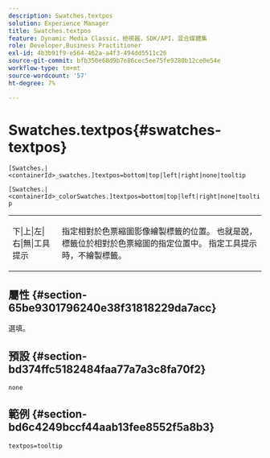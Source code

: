 ```yaml
---
description: Swatches.textpos
solution: Experience Manager
title: Swatches.textpos
feature: Dynamic Media Classic，檢視器，SDK/API，混合媒體集
role: Developer,Business Practitioner
exl-id: 4b3b91f9-e564-462a-a4f3-494dd5511c26
source-git-commit: bfb350e68d9b7e86cec5ee75fe9280b12ce0e54e
workflow-type: tm+mt
source-wordcount: '57'
ht-degree: 7%

---
```


# Swatches.textpos{#swatches-textpos}

`[Swatches.|<containerId>_swatches.]textpos=bottom|top|left|right|none|tooltip`

`[Swatches.|<containerId>_colorSwatches.]textpos=bottom|top|left|right|none|tooltip`

<table id="table_B3B03B00DCF0466DB332E851F4DDF610"> 
 <tbody> 
  <tr> 
   <td> <p> <span class="codeph"> 下|上|左|右|無|工具提示</span> </p> </td> 
   <td> <p> 指定相對於色票縮圖影像繪製標籤的位置。 也就是說，標籤位於相對於色票縮圖的指定位置中。 指定<span class="codeph">工具提示</span>時，不繪製標籤。 </p> </td> 
  </tr> 
 </tbody> 
</table>

## 屬性 {#section-65be9301796240e38f31818229da7acc}

選填。

## 預設 {#section-bd374ffc5182484faa77a7a3c8fa70f2}

`none`

## 範例 {#section-bd6c4249bccf44aab13fee8552f5a8b3}

`textpos=tooltip`
